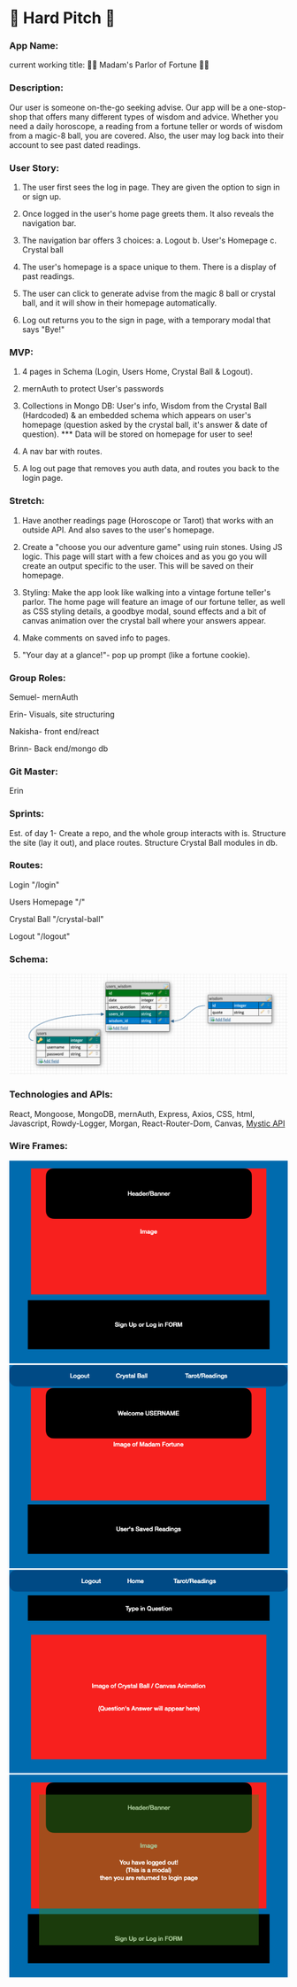 # 🔮 Hard Pitch 🔮

### App Name:

current working title: 🧙‍♀️ Madam's Parlor of Fortune 🧙‍♀️

### Description:

Our user is someone on-the-go seeking advise. Our app will be a one-stop-shop that offers many different types of wisdom and advice. Whether you need a daily horoscope, a reading from a fortune teller or words of wisdom from a magic-8 ball, you are covered. Also, the user may log back into their account to see past dated readings.

### User Story:

1.  The user first sees the log in page. They are given the option to sign in or sign up.

2.  Once logged in the user's home page greets them. It also reveals the navigation bar.

3.  The navigation bar offers 3 choices:
    a. Logout
    b. User's Homepage
    c. Crystal ball
4.  The user's homepage is a space unique to them. There is a display of past readings.

5.  The user can click to generate advise from the magic 8 ball or crystal ball, and it will show in their homepage automatically.

6.  Log out returns you to the sign in page, with a temporary modal that says "Bye!"

### MVP:

1. 4 pages in Schema (Login, Users Home, Crystal Ball & Logout).

2. mernAuth to protect User's passwords

3. Collections in Mongo DB: User's info, Wisdom from the Crystal Ball (Hardcoded) & an embedded schema
   which appears on user's homepage (question asked by the crystal ball, it's answer & date of question).
   \*\*\* Data will be stored on homepage for user to see!

4. A nav bar with routes.

5. A log out page that removes you auth data, and routes you back to the login page.

### Stretch:

1. Have another readings page (Horoscope or Tarot) that works with an outside API. And also saves to the user's homepage.

2. Create a "choose you our adventure game" using ruin stones. Using JS logic. This page will start with a few choices and as you go you will create an output specific to the user. This will be saved on their homepage.

3. Styling: Make the app look like walking into a vintage fortune teller's parlor. The home page will feature an image of our fortune teller, as well as CSS styling details, a goodbye modal, sound effects and a bit of canvas animation over the crystal ball where your answers appear.

4. Make comments on saved info to pages.

5. "Your day at a glance!"- pop up prompt (like a fortune cookie).

### Group Roles:

Semuel- mernAuth

Erin- Visuals, site structuring

Nakisha- front end/react

Brinn- Back end/mongo db

### Git Master:

Erin

### Sprints:

Est. of day 1- Create a repo, and the whole group interacts with is. Structure the site (lay it out), and place
routes. Structure Crystal Ball modules in db.

### Routes:

Login "/login"

Users Homepage "/"

Crystal Ball "/crystal-ball"

Logout "/logout"

### Schema:

![schema](./schema.png)

### Technologies and APIs:

React, Mongoose, MongoDB, mernAuth, Express, Axios, CSS, html, Javascript, Rowdy-Logger, Morgan, React-Router-Dom, Canvas, [Mystic API](https://rapidapi.com/mysticscripts/)

### Wire Frames:

![LogInPage](./WireFrame/LogInPG.png)
![UserHomePage](./WireFrame/UsersHomePG.png)
![LogCrystalBallPage](./WireFrame/CrystalBallPG.png)
![LogOutModal](./WireFrame/LogOutModal.png)
